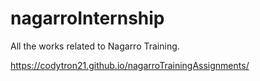 # nagarroInternship
All the works related to Nagarro Training.


https://codytron21.github.io/nagarroTrainingAssignments/
